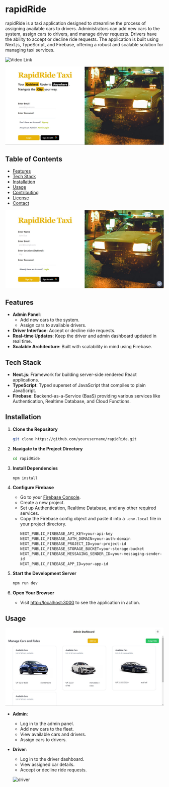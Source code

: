 # rapidRide

rapidRide is a taxi application designed to streamline the process of assigning available cars to drivers. Administrators can add new cars to the system, assign cars to drivers, and manage driver requests. Drivers have the ability to accept or decline ride requests. The application is built using Next.js, TypeScript, and Firebase, offering a robust and scalable solution for managing taxi services.

![Video Link](https://drive.google.com/drive/folders/1UDBGEEKjhfaYuz-BEL2ZDL371nqo5Ya1?usp=sharing)

![Login](./login.jpeg)

## Table of Contents

- [Features](#features)
- [Tech Stack](#tech-stack)
- [Installation](#installation)
- [Usage](#usage)
- [Contributing](#contributing)
- [License](#license)
- [Contact](#contact)


![Signup](./signup.jpeg)

## Features

- **Admin Panel**:
  - Add new cars to the system.
  - Assign cars to available drivers.
- **Driver Interface**: Accept or decline ride requests.
- **Real-time Updates**: Keep the driver and admin dashboard updated in real time.
- **Scalable Architecture**: Built with scalability in mind using Firebase.

## Tech Stack

- **Next.js**: Framework for building server-side rendered React applications.
- **TypeScript**: Typed superset of JavaScript that compiles to plain JavaScript.
- **Firebase**: Backend-as-a-Service (BaaS) providing various services like Authentication, Realtime Database, and Cloud Functions.

## Installation

1. **Clone the Repository**
   ```bash
   git clone https://github.com/yourusername/rapidRide.git
   ```

2. **Navigate to the Project Directory**
   ```bash
   cd rapidRide
   ```

3. **Install Dependencies**
   ```bash
   npm install
   ```

4. **Configure Firebase**
   - Go to your [Firebase Console](https://console.firebase.google.com/).
   - Create a new project.
   - Set up Authentication, Realtime Database, and any other required services.
   - Copy the Firebase config object and paste it into a `.env.local` file in your project directory.
     ```env
     NEXT_PUBLIC_FIREBASE_API_KEY=your-api-key
     NEXT_PUBLIC_FIREBASE_AUTH_DOMAIN=your-auth-domain
     NEXT_PUBLIC_FIREBASE_PROJECT_ID=your-project-id
     NEXT_PUBLIC_FIREBASE_STORAGE_BUCKET=your-storage-bucket
     NEXT_PUBLIC_FIREBASE_MESSAGING_SENDER_ID=your-messaging-sender-id
     NEXT_PUBLIC_FIREBASE_APP_ID=your-app-id
     ```

5. **Start the Development Server**
   ```bash
   npm run dev
   ```

6. **Open Your Browser**
   - Visit [http://localhost:3000](http://localhost:3000) to see the application in action.

## Usage

![admin](./adminDashboard.jpeg)

- **Admin**:
  - Log in to the admin panel.
  - Add new cars to the fleet.
  - View available cars and drivers.
  - Assign cars to drivers.

- **Driver**:
  - Log in to the driver dashboard.
  - View assigned car details.
  - Accept or decline ride requests.

  ![driver](./driverDashboard.jpegs)